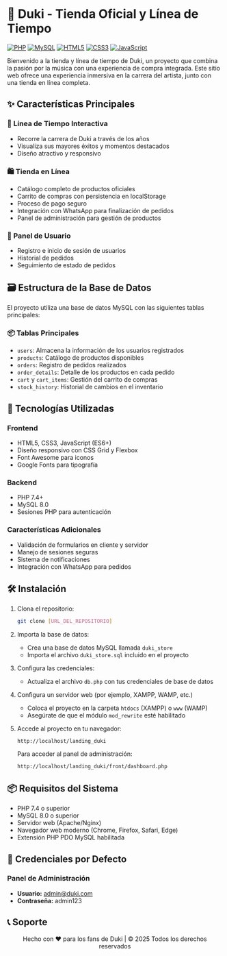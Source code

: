 # 🎵 Duki - Tienda Oficial y Línea de Tiempo

[![PHP](https://img.shields.io/badge/PHP-7.4%2B-777BB4?logo=php)](https://www.php.net/)
[![MySQL](https://img.shields.io/badge/MySQL-8.0-4479A1?logo=mysql&logoColor=white)](https://www.mysql.com/)
[![HTML5](https://img.shields.io/badge/HTML5-E34F26?logo=html5&logoColor=white)](https://developer.mozilla.org/en-US/docs/Web/HTML)
[![CSS3](https://img.shields.io/badge/CSS3-1572B6?logo=css3&logoColor=white)](https://developer.mozilla.org/en-US/docs/Web/CSS)
[![JavaScript](https://img.shields.io/badge/JavaScript-ES6-F7DF1E?logo=javascript&logoColor=black)](https://developer.mozilla.org/en-US/docs/Web/JavaScript)

Bienvenido a la tienda y línea de tiempo de Duki, un proyecto que combina la pasión por la música con una experiencia de compra integrada. Este sitio web ofrece una experiencia inmersiva en la carrera del artista, junto con una tienda en línea completa.

## ✨ Características Principales

### 🎨 Línea de Tiempo Interactiva
- Recorre la carrera de Duki a través de los años
- Visualiza sus mayores éxitos y momentos destacados
- Diseño atractivo y responsivo

### 🛍️ Tienda en Línea
- Catálogo completo de productos oficiales
- Carrito de compras con persistencia en localStorage
- Proceso de pago seguro
- Integración con WhatsApp para finalización de pedidos
- Panel de administración para gestión de productos

### 👤 Panel de Usuario
- Registro e inicio de sesión de usuarios
- Historial de pedidos
- Seguimiento de estado de pedidos

## 🗃️ Estructura de la Base de Datos

El proyecto utiliza una base de datos MySQL con las siguientes tablas principales:

### 📦 Tablas Principales
- `users`: Almacena la información de los usuarios registrados
- `products`: Catálogo de productos disponibles
- `orders`: Registro de pedidos realizados
- `order_details`: Detalle de los productos en cada pedido
- `cart` y `cart_items`: Gestión del carrito de compras
- `stock_history`: Historial de cambios en el inventario

## 🚀 Tecnologías Utilizadas

### Frontend
- HTML5, CSS3, JavaScript (ES6+)
- Diseño responsivo con CSS Grid y Flexbox
- Font Awesome para iconos
- Google Fonts para tipografía

### Backend
- PHP 7.4+
- MySQL 8.0
- Sesiones PHP para autenticación

### Características Adicionales
- Validación de formularios en cliente y servidor
- Manejo de sesiones seguras
- Sistema de notificaciones
- Integración con WhatsApp para pedidos

## 🛠️ Instalación

1. Clona el repositorio:
   ```bash
   git clone [URL_DEL_REPOSITORIO]
   ```

2. Importa la base de datos:
   - Crea una base de datos MySQL llamada `duki_store`
   - Importa el archivo `duki_store.sql` incluido en el proyecto

3. Configura las credenciales:
   - Actualiza el archivo `db.php` con tus credenciales de base de datos

4. Configura un servidor web (por ejemplo, XAMPP, WAMP, etc.)
   - Coloca el proyecto en la carpeta `htdocs` (XAMPP) o `www` (WAMP)
   - Asegúrate de que el módulo `mod_rewrite` esté habilitado

5. Accede al proyecto en tu navegador:
   ```
   http://localhost/landing_duki
   ```

   Para acceder al panel de administración:
   ```
   http://localhost/landing_duki/front/dashboard.php
   ```

## 📦 Requisitos del Sistema

- PHP 7.4 o superior
- MySQL 8.0 o superior
- Servidor web (Apache/Nginx)
- Navegador web moderno (Chrome, Firefox, Safari, Edge)
- Extensión PHP PDO MySQL habilitada

## 🔐 Credenciales por Defecto

### Panel de Administración
- **Usuario:** admin@duki.com
- **Contraseña:** admin123

## 📞 Soporte

<div align="center">
  Hecho con ❤️ para los fans de Duki | © 2025 Todos los derechos reservados
</div>
